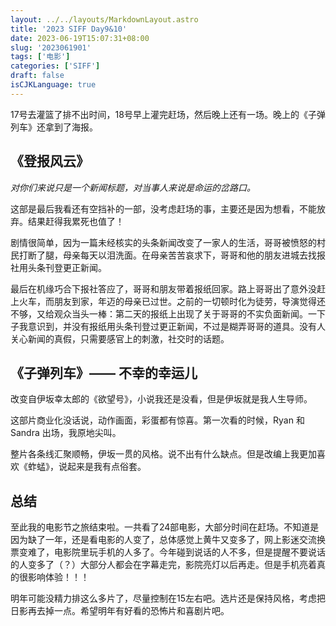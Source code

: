 ```yaml
---
layout: ../../layouts/MarkdownLayout.astro
title: '2023 SIFF Day9&10'
date: 2023-06-19T15:07:31+08:00
slug: '2023061901'
tags: ['电影']
categories: ['SIFF']
draft: false
isCJKLanguage: true
---
```

17号去灌篮了排不出时间，18号早上灌完赶场，然后晚上还有一场。晚上的《子弹列车》还拿到了海报。

## 《登报风云》

*对你们来说只是一个新闻标题，对当事人来说是命运的岔路口。*

这部是最后我看还有空挡补的一部，没考虑赶场的事，主要还是因为想看，不能放弃。结果赶得我累死也值了！

剧情很简单，因为一篇未经核实的头条新闻改变了一家人的生活，哥哥被愤怒的村民打断了腿，母亲每天以泪洗面。在母亲苦苦哀求下，哥哥和他的朋友进城去找报社用头条刊登更正新闻。

最后在机缘巧合下报社答应了，哥哥和朋友带着报纸回家。路上哥哥出了意外没赶上火车，而朋友到家，年迈的母亲已过世。之前的一切顿时化为徒劳，导演觉得还不够，又给观众当头一棒：第二天的报纸上出现了关于哥哥的不实负面新闻。一下子我意识到，并没有报纸用头条刊登过更正新闻，不过是糊弄哥哥的道具。没有人关心新闻的真假，只需要感官上的刺激，社交时的话题。

## 《子弹列车》—— 不幸的幸运儿

改变自伊坂幸太郎的《欲望号》，小说我还是没看，但是伊坂就是我人生导师。

这部片商业化没话说，动作画面，彩蛋都有惊喜。第一次看的时候，Ryan 和 Sandra 出场，我原地尖叫。

整片各条线汇聚顺畅，伊坂一贯的风格。说不出有什么缺点。但是改编上我更加喜欢《蚱蜢》，说起来是我有点俗套。

## 总结

至此我的电影节之旅结束啦。一共看了24部电影，大部分时间在赶场。不知道是因为缺了一年，还是看电影的人变了，总体感觉上黄牛又变多了，网上影迷交流换票变难了，电影院里玩手机的人多了。今年碰到说话的人不多，但是提醒不要说话的人变多了（？）大部分人都会在字幕走完，影院亮灯以后再走。但是手机亮着真的很影响体验！！！

明年可能没精力排这么多片了，尽量控制在15左右吧。选片还是保持风格，考虑把日影再去掉一点。希望明年有好看的恐怖片和喜剧片吧。
